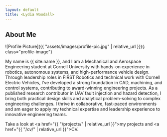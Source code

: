 ```yaml
---
layout: default
title: <Lydia Woodall>
---
```


## About Me


![Profile Picture]({{ "assets/images/profile-pic.jpg" | relative_url }}){: class="profile-image"}

 
My name is {{ site.name }}, and I am a Mechanical and Aerospace Engineering student at Cornell University with hands-on experience in robotics, autonomous systems, and high-performance vehicle design. Through leadership roles in FIRST Robotics and technical work with Cornell Electric Vehicles, I’ve developed a strong foundation in CAD, machining, and control systems, contributing to award-winning engineering projects. As a published research contributor in UAV fault injection and hazard detection, I bring both practical design skills and analytical problem-solving to complex engineering challenges. I thrive in collaborative, fast-paced environments and am eager to apply my technical expertise and leadership experience to innovative engineering teams.

Take a look at <a href="{{ "/projects/" | relative_url }}">my projects</a> and <a href="{{ "/cv/" | relative_url }}">CV</a>.
